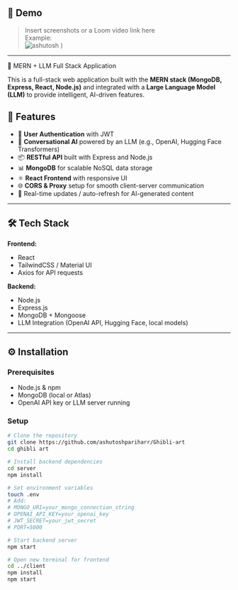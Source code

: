 ## 📸 Demo

> Insert screenshots or a Loom video link here  
> Example:  
> ![ashutosh](https://github.com/user-attachments/assets/237ef381-6f6c-4c97-b6e9-75b508ca8808)
)

---

🧠 MERN + LLM Full Stack Application

This is a full-stack web application built with the **MERN stack (MongoDB, Express, React, Node.js)** and integrated with a **Large Language Model (LLM)** to provide intelligent, AI-driven features.

## 🚀 Features

- 🔐 **User Authentication** with JWT
- 💬 **Conversational AI** powered by an LLM (e.g., OpenAI, Hugging Face Transformers)
- 📦 **RESTful API** built with Express and Node.js
- 📊 **MongoDB** for scalable NoSQL data storage
- ⚛️ **React Frontend** with responsive UI
- 🌐 **CORS & Proxy** setup for smooth client-server communication
- 🔄 Real-time updates / auto-refresh for AI-generated content

---

## 🛠️ Tech Stack

**Frontend:**  
- React  
- TailwindCSS / Material UI 
- Axios for API requests  

**Backend:**  
- Node.js  
- Express.js  
- MongoDB + Mongoose  
- LLM Integration (OpenAI API, Hugging Face, local models)  

---

## ⚙️ Installation

### Prerequisites

- Node.js & npm
- MongoDB (local or Atlas)
- OpenAI API key or LLM server running

### Setup

```bash
# Clone the repository
git clone https://github.com/ashutoshpariharr/Ghibli-art
cd ghibli art

# Install backend dependencies
cd server
npm install

# Set environment variables
touch .env
# Add:
# MONGO_URI=your_mongo_connection_string
# OPENAI_API_KEY=your_openai_key
# JWT_SECRET=your_jwt_secret
# PORT=5000

# Start backend server
npm start

# Open new terminal for frontend
cd ../client
npm install
npm start
